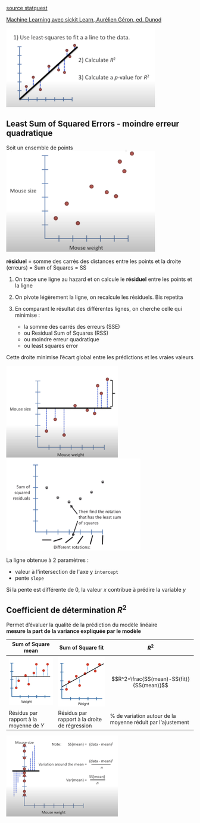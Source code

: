 
[source statquest](https://www.youtube.com/watch?v=nk2CQITm_eo&t=281s)

[Machine Learning avec sickit Learn, Aurélien Géron, ed. Dunod](https://github.com/ageron/handson-ml2)

<img src="img/linear_regression/LR_base.png" width=400/>

## Least Sum of Squared Errors - moindre erreur quadratique

Soit un ensemble de points <br>
<img src="img/linear_regression/LR_0.png" width=400/>

**résiduel** = somme des carrés des distances entre les points et la droite (erreurs)
= Sum of Squares = SS
1. On trace une ligne au hazard et on calcule le **résiduel** entre les points et la ligne

2. On pivote légèrement la ligne, on recalcule les résiduels. Bis repetita

3. En comparant le résultat des différentes lignes, on cherche celle qui minimise :<br>
    - la somme des carrés des erreurs (SSE)
    - ou Residual Sum of Squares (RSS)
    - ou moindre erreur quadratique
    - ou least squares error

Cette droite minimise l’écart global entre les prédictions et les vraies valeurs

<img src="img/linear_regression/LR_1.png" width="300"/> <img src="img/linear_regression/LR_2.png" width="361"/>



La ligne obtenue à 2 paramètres :
- valeur à l'intersection de l'axe y `intercept`
- pente `slope`

Si la pente est différente de 0, la valeur $x$ contribue à prédire la variable $y$

## Coefficient de détermination $R^2$
Permet d’évaluer la qualité de la prédiction du modèle linéaire<br>
**mesure la part de la variance expliquée par le modèle**

|Sum of Square mean|Sum of Square fit|$R^2$|
|-|-|-|
|<img src="img/linear_regression/SS_mean.png" width=300>|<img src="img/linear_regression/SS_fit.png" width=300>|$$R^2=\frac{SS(mean)-SS(fit)}{SS(mean)}$$|
|Résidus par rapport à la moyenne de $Y$|Résidus par rapport à la droite de régression|% de variation autour de la moyenne réduit par l'ajustement|






<img src="img/linear_regression/LR_r_carre.png" width=300>